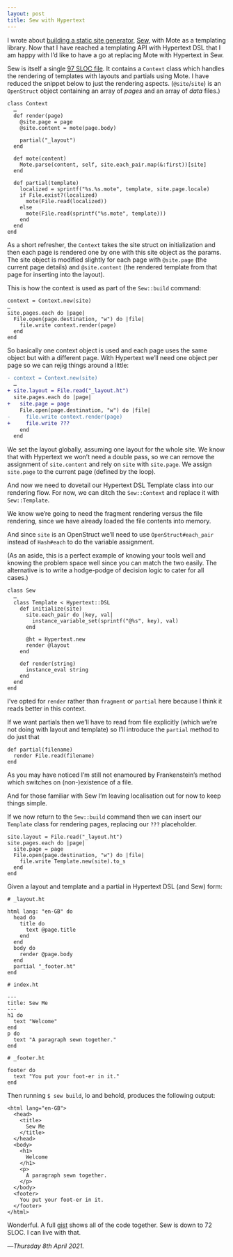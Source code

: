 ```yaml
---
layout: post
title: Sew with Hypertext
---
```


I wrote about [building a static site generator][sewm], [Sew][sew], with Mote as a templating library. Now that I have reached a templating API with Hypertext DSL that I am happy with I’d like to have a go at replacing Mote with Hypertext in Sew.

Sew is itself a single [97 SLOC file][sewc]. It contains a `Context` class which handles the rendering of templates with layouts and partials using Mote. I have reduced the snippet below to just the rendering aspects. (`@site`/`site`) is an `OpenStruct` object containing an array of _pages_ and an array of _data_ files.)

```
class Context
  …
  def render(page)
    @site.page = page
    @site.content = mote(page.body)

    partial("_layout")
  end

  def mote(content)
    Mote.parse(content, self, site.each_pair.map(&:first))[site]
  end

  def partial(template)
    localized = sprintf("%s.%s.mote", template, site.page.locale)
    if File.exist?(localized)
      mote(File.read(localized))
    else
      mote(File.read(sprintf("%s.mote", template)))
    end
  end
end
```

As a short refresher, the `Context` takes the site struct on initialization and then each page is rendered one by one with this site object as the params. The site object is modified slightly for each page with `@site.page` (the current page details) and `@site.content` (the rendered template from that page for inserting into the layout).

This is how the context is used as part of the `Sew::build` command:

```
context = Context.new(site)
…
site.pages.each do |page|
  File.open(page.destination, "w") do |file|
    file.write context.render(page)
  end
end
```

So basically one context object is used and each page uses the same object but with a different page. With Hypertext we’ll need one object per page so we can rejig things around a little:

```diff
- context = Context.new(site)
  …
+ site.layout = File.read("_layout.ht")
  site.pages.each do |page|
+   site.page = page
    File.open(page.destination, "w") do |file|
-     file.write context.render(page)
+     file.write ???
    end
  end
```

We set the layout globally, assuming one layout for the whole site. We know that with Hypertext we won’t need a double pass, so we can remove the assignment of `site.content` and rely on `site` with `site.page`. We assign `site.page` to the current page (defined by the loop).

And now we need to dovetail our Hypertext DSL Template class into our rendering flow. For now, we can ditch the `Sew::Context` and replace it with `Sew::Template`. 

We know we’re going to need the fragment rendering versus the file rendering, since we have already loaded the file contents into memory.

And since `site` is an OpenStruct we’ll need to use `OpenStruct#each_pair` instead of `Hash#each` to do the variable assignment.

(As an aside, this is a perfect example of knowing your tools well and knowing the problem space well since you can match the two easily. The alternative is to write a hodge-podge of decision logic to cater for all cases.)

```
class Sew
  …
  class Template < Hypertext::DSL
    def initialize(site)
      site.each_pair do |key, val|
        instance_variable_set(sprintf("@%s", key), val)
      end
      
      @ht = Hypertext.new
      render @layout
    end
    
    def render(string)
      instance_eval string
    end
  end
end
```

I’ve opted for `render` rather than `fragment` or `partial` here because I think it reads better in this context.

If we want partials then we’ll have to read from file explicitly (which we’re not doing with layout and template) so I’ll introduce the `partial` method to do just that

```
def partial(filename)
  render File.read(filename)
end
```

As you may have noticed I’m still not enamoured by Frankenstein’s method which switches on (non-)existence of a file.

And for those familiar with Sew I’m leaving localisation out for now to keep things simple.

If we now return to the `Sew::build` command then we can insert our `Template` class for rendering pages, replacing our `???` placeholder.

```
site.layout = File.read("_layout.ht")
site.pages.each do |page|
  site.page = page
  File.open(page.destination, "w") do |file|
    file.write Template.new(site).to_s
  end
end
```

Given a layout and template and a partial in Hypertext DSL (and Sew) form:

```
# _layout.ht

html lang: "en-GB" do
  head do
    title do
      text @page.title
    end
  end
  body do
    render @page.body
  end
  partial "_footer.ht"
end

# index.ht

---
title: Sew Me
---
h1 do
  text "Welcome"
end
p do
  text "A paragraph sewn together."
end

# _footer.ht

footer do
  text "You put your foot-er in it."
end
```

Then running `$ sew build`, lo and behold, produces the following output:

```
<html lang="en-GB">
  <head>
    <title>
      Sew Me
    </title>
  </head>
  <body>
    <h1>
      Welcome
    </h1>
    <p>
      A paragraph sewn together.
    </p>
  </body>
  <footer>
    You put your foot-er in it.
  </footer>
</html>
```

Wonderful. A full [gist][gist] shows all of the code together. Sew is down to 72 SLOC. I can live with that.

—*Thursday 8th April 2021.*

[sewm]: https://www.crossingtheruby.com/2021/02/21/sew-for-static-elegant-websites.html
[sew]: https://github.com/pootsbook/sew
[sewc]: https://github.com/pootsbook/sew/blob/master/lib/sew.rb
[gist]: https://gist.github.com/pootsbook/a0d684de1446eaec7e4dd38470e1722a
